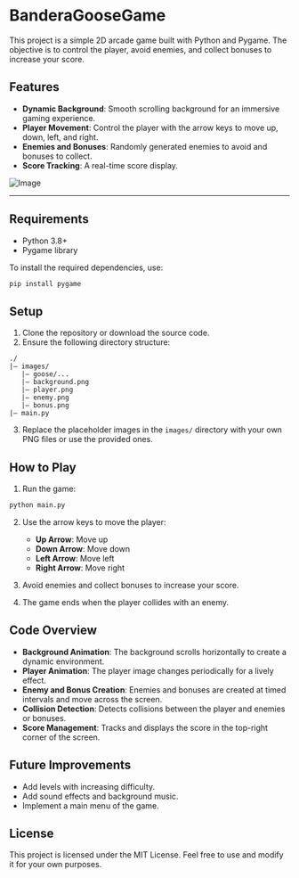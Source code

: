 # BanderaGooseGame

This project is a simple 2D arcade game built with Python and Pygame. The objective is to control the player, avoid enemies, and collect bonuses to increase your score.

## Features

- **Dynamic Background**: Smooth scrolling background for an immersive gaming experience.
- **Player Movement**: Control the player with the arrow keys to move up, down, left, and right.
- **Enemies and Bonuses**: Randomly generated enemies to avoid and bonuses to collect.
- **Score Tracking**: A real-time score display.

![Image](https://github.com/user-attachments/assets/ba40bf1d-9b92-437c-8143-6a66ac89923f)

---

## Requirements

- Python 3.8+
- Pygame library

To install the required dependencies, use:

```bash
pip install pygame
```

## Setup

1. Clone the repository or download the source code.
2. Ensure the following directory structure:

```
./
|— images/
   |— goose/...
   |— background.png
   |— player.png
   |— enemy.png
   |— bonus.png
|— main.py
```

3. Replace the placeholder images in the `images/` directory with your own PNG files or use the provided ones.

## How to Play

1. Run the game:

```bash
python main.py
```

2. Use the arrow keys to move the player:
   - **Up Arrow**: Move up
   - **Down Arrow**: Move down
   - **Left Arrow**: Move left
   - **Right Arrow**: Move right

3. Avoid enemies and collect bonuses to increase your score.
4. The game ends when the player collides with an enemy.

## Code Overview

- **Background Animation**: The background scrolls horizontally to create a dynamic environment.
- **Player Animation**: The player image changes periodically for a lively effect.
- **Enemy and Bonus Creation**: Enemies and bonuses are created at timed intervals and move across the screen.
- **Collision Detection**: Detects collisions between the player and enemies or bonuses.
- **Score Management**: Tracks and displays the score in the top-right corner of the screen.

## Future Improvements

- Add levels with increasing difficulty.
- Add sound effects and background music.
- Implement a main menu of the game.

## License

This project is licensed under the MIT License. Feel free to use and modify it for your own purposes.
